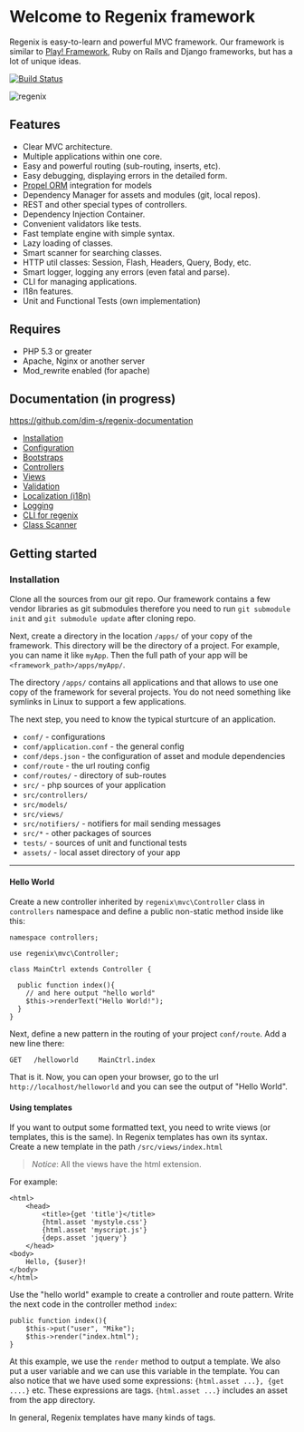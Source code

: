 Welcome to Regenix framework
============================

Regenix is easy-to-learn and powerful MVC framework. Our framework is similar to [Play! Framework](http://playframework.com/),
Ruby on Rails and Django frameworks, but has a lot of unique ideas.

[![Build Status](https://travis-ci.org/dim-s/regenix.png?branch=dev)](https://travis-ci.org/dim-s/regenix)

![regenix](http://develstudio.ru/upload/medialibrary/cf8/cf88db498096a1eba21c75f7910a4ef4.png)

Features
--------
* Clear MVC architecture.
* Multiple applications within one core.
* Easy and powerful routing (sub-routing, inserts, etc).
* Easy debugging, displaying errors in the detailed form.
* [Propel ORM](http://propelorm.org/) integration for models
* Dependency Manager for assets and modules (git, local repos).
* REST and other special types of controllers.
* Dependency Injection Container.
* Convenient validators like tests.
* Fast template engine with simple syntax.
* Lazy loading of classes.
* Smart scanner for searching classes.
* HTTP util classes: Session, Flash, Headers, Query, Body, etc.
* Smart logger, logging any errors (even fatal and parse).
* CLI for managing applications.
* I18n features.
* Unit and Functional Tests (own implementation)


Requires
--------

* PHP 5.3 or greater
* Apache, Nginx or another server
* Mod_rewrite enabled (for apache)

Documentation (in progress)
-------------

https://github.com/dim-s/regenix-documentation

+ [Installation](https://github.com/dim-s/regenix-documentation/blob/master/en/installation.md)
+ [Configuration](https://github.com/dim-s/regenix-documentation/blob/master/en/configuration.md)
+ [Bootstraps](https://github.com/dim-s/regenix-documentation/blob/master/en/bootstraps.md)
+ [Controllers](https://github.com/dim-s/regenix-documentation/blob/master/en/controllers.md)
+ [Views](https://github.com/dim-s/regenix-documentation/blob/master/en/views.md)
+ [Validation](https://github.com/dim-s/regenix-documentation/blob/master/en/validation.md)
+ [Localization (i18n)](https://github.com/dim-s/regenix-documentation/blob/master/en/i18n.md)
+ [Logging](https://github.com/dim-s/regenix-documentation/blob/master/en/logs.md)
+ [CLI for regenix](https://github.com/dim-s/regenix-documentation/blob/master/en/cli.md)
+ [Class Scanner](https://github.com/dim-s/regenix-documentation/blob/master/en/class_scanner.md)

Getting started
---------------

### Installation

Clone all the sources from our git repo. Our framework contains a few vendor libraries as git submodules 
therefore you need to run `git submodule init` and `git submodule update` after cloning repo.


Next, create a directory in the location `/apps/` of your copy of the framework.
This directory will be the directory of a project. For example, you can name it like `myApp`. Then the full path of your 
app will be `<framework_path>/apps/myApp/`. 

The directory `/apps/` contains all applications and that allows to use one copy of the framework for
several projects. You do not need something like symlinks in Linux to support a few applications. 

The next step, you need to know the typical sturtcure of an application.

* `conf/` - configurations
 * `conf/application.conf` - the general config
 * `conf/deps.json` - the configuration of asset and module dependencies
 * `conf/route` - the url routing config
 * `conf/routes/` - directory of sub-routes
* `src/` - php sources of your application
 * `src/controllers/`
 * `src/models/`
 * `src/views/`
 * `src/notifiers/` - notifiers for mail sending messages
 * `src/*` - other packages of sources
* `tests/` - sources of unit and functional tests
* `assets/` - local asset directory of your app

---

#### Hello World

Create a new controller inherited by `regenix\mvc\Controller` class in `controllers` namespace
and define a public non-static method inside like this:

    namespace controllers;

    use regenix\mvc\Controller;

    class MainCtrl extends Controller {
    
      public function index(){
        // and here output "hello world"
        $this->renderText("Hello World!");
      }
    }
    
Next, define a new pattern in the routing of your project `conf/route`. Add a new line there:

    GET   /helloworld     MainCtrl.index
    
That is it. Now, you can open your browser, go to the url `http://localhost/helloworld` and you 
can see the output of "Hello World".


#### Using templates

If you want to output some formatted text, you need to write views (or templates, this is the same).
In Regenix templates has own its syntax. Create a new template in the path `/src/views/index.html`

> *Notice*: All the views have the html extension.

For example:

    <html>
        <head>
            <title>{get 'title'}</title>
            {html.asset 'mystyle.css'}
            {html.asset 'myscript.js'}
            {deps.asset 'jquery'}
        </head>
    <body>
        Hello, {$user}!
    </body>
    </html>
    
Use the "hello world" example to create a controller and route pattern.
Write the next code in the controller method `index`:

    public function index(){
        $this->put("user", "Mike");
        $this->render("index.html");
    }
    
At this example, we use the `render` method to output a template. We also put a user variable and
we can use this variable in the template. You can also notice that we have used some expressions:
`{html.asset ...}, {get ....}` etc. These expressions are tags. `{html.asset ...}` includes 
an asset from the app directory. 

In general, Regenix templates have many kinds of tags. 
